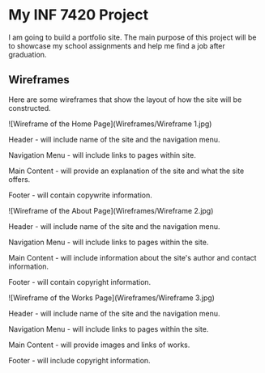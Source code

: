 # My INF 7420 Project

I am going to build a portfolio site. The main purpose of this project will be to showcase my school assignments and help me find a job after graduation. 

## Wireframes

Here are some wireframes that show the layout of how the site will be constructed.

![Wireframe of the Home Page](Wireframes/Wireframe 1.jpg)

Header - will include name of the site and the navigation menu.

Navigation Menu - will include links to pages within site.

Main Content - will provide an explanation of the site and what the site offers.

Footer - will contain copywrite information.

![Wireframe of the About Page](Wireframes/Wireframe 2.jpg)

Header - will include name of the site and the navigation menu.

Navigation Menu - will include links to pages within the site.

Main Content - will include information about the site's author and contact information.

Footer - will contain copyright information.

![Wireframe of the Works Page](Wireframes/Wireframe 3.jpg)

Header - will include name of the site and the navigation menu.

Navigation Menu - will include links to pages within the site.

Main Content - will provide images and links of works.

Footer - will include copyright information.